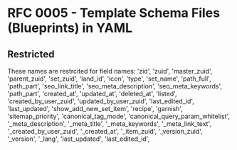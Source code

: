 # RFC 0005 - Template Schema Files (Blueprints) in YAML

## Restricted

These names are restrcited for field names:
            'zid',
            'zuid',
            'master_zuid',
            'parent_zuid',
            'set_zuid',
            'land_id',
            'icon',
            'type',
            'set_name',
            'path_full',
            'path_part',
            'seo_link_title',
            'seo_meta_description',
            'seo_meta_keywords',
            'path_part',
            'created_at',
            'updated_at',
            'deleted_at',
            'listed',
            'created_by_user_zuid',
            'updated_by_user_zuid',
            'last_edited_id',
            'last_updated',
            'show_add_new_set_item',
            'recipe',
            'garnish',
            'sitemap_priority',
            'canonical_tag_mode',
            'canonical_query_param_whitelist',
            '_meta_description',
            '_meta_title',
            '_meta_keywords',
            '_meta_link_text',
            '_created_by_user_zuid',
            '_created_at',
            '_item_zuid',
            '_version_zuid',
            '_version',
            '_lang',
            'last_updated',
            'last_edited_id',

